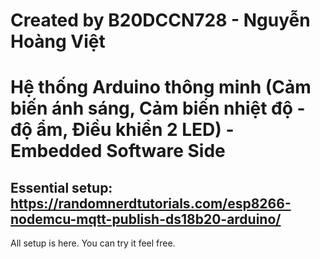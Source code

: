 # Created by B20DCCN728 - Nguyễn Hoàng Việt
# Hệ thống Arduino thông minh (Cảm biến ánh sáng, Cảm biến nhiệt độ - độ ẩm, Điều khiển 2 LED) - Embedded Software Side
## Essential setup: https://randomnerdtutorials.com/esp8266-nodemcu-mqtt-publish-ds18b20-arduino/
All setup is here. You can try it feel free. 
